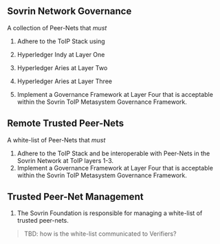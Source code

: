 
## Sovrin Network Governance
A collection of Peer-Nets that *must*

1. Adhere to the ToIP Stack using

  1. Hyperledger Indy at Layer One
  2. Hyperledger Aries at Layer Two
  3. Hyperledger Aries at Layer Three
  4. Implement a Governance Framework at Layer Four that is acceptable within the Sovrin ToIP Metasystem Governance Framework.   

## Remote Trusted Peer-Nets
A white-list of Peer-Nets that *must*

1. Adhere to the ToIP Stack and be interoperable with Peer-Nets in the Sovrin Network at ToIP layers 1-3.
2. Implement a Governance Framework at Layer Four that is acceptable within the Sovrin ToIP Metasystem Governance Framework.

## Trusted Peer-Net Management

1. The Sovrin Foundation is responsible for managing a white-list of trusted peer-nets.

>TBD: how is the white-list communicated to Verifiers?
